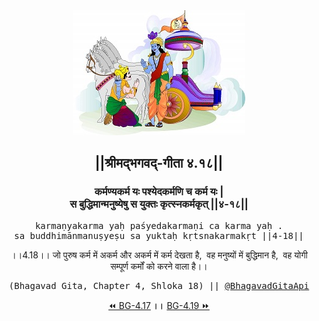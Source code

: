 <center><img src="../../asset/BG.png" alt="#API #bhagavadgitaapi #slok #nodejs #js #api #gitaapi #krishna #hinduism #vedic #ISKCON #shreemadbhagavadgita #technology"/>
<h2>||श्रीमद्‍भगवद्‍-गीता ४.१८||</h2>
<h3>कर्मण्यकर्म यः पश्येदकर्मणि च कर्म यः |<br/>स बुद्धिमान्मनुष्येषु स युक्तः कृत्स्नकर्मकृत् ||४-१८||</h3>
<pre>karmaṇyakarma yaḥ paśyedakarmaṇi ca karma yaḥ .<br/>sa buddhimānmanuṣyeṣu sa yuktaḥ kṛtsnakarmakṛt ||4-18||</pre>
<p>।।4.18।। जो पुरुष कर्म में अकर्म और अकर्म में कर्म देखता है,  वह मनुष्यों में बुद्धिमान है,  वह योगी सम्पूर्ण कर्मों को करने वाला है।।</p>
<pre>(Bhagavad Gita, Chapter 4, Shloka 18) || <a href="https://twitter.com/bhagavadgitaapi">@BhagavadGitaApi</a></pre><a href="../../4/17">⏪  BG-4.17</a><b>        ।।        </b><a href="../../4/19">BG-4.19  ⏩</a></center>